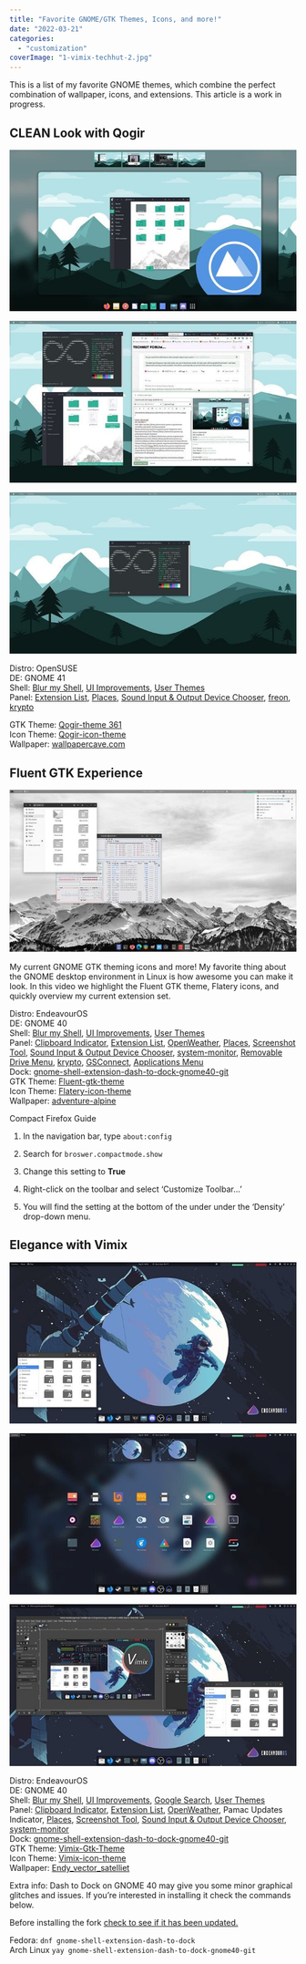 ```yaml
---
title: "Favorite GNOME/GTK Themes, Icons, and more!"
date: "2022-03-21"
categories: 
  - "customization"
coverImage: "1-vimix-techhut-2.jpg"
---
```


This is a list of my favorite GNOME themes, which combine the perfect combination of wallpaper, icons, and extensions. This article is a work in progress.

## CLEAN Look with Qogir

![](images/1-Qogir-techhut-thumbnail-3.jpg)

![](images/2-Qogir-techhut-apps.jpg)

![](images/3-Qogir-techhut-neofetch.jpg)

Distro: OpenSUSE  
DE: GNOME 41  
Shell: [Blur my Shell](https://extensions.gnome.org/extension/3193/blur-my-shell/?ref=techhut.tv), [UI Improvements](https://extensions.gnome.org/extension/4158/gnome-40-ui-improvements/?ref=techhut.tv), [User Themes](https://extensions.gnome.org/extension/19/user-themes/?ref=techhut.tv)  
Panel: [Extension List](https://extensions.gnome.org/extension/3088/extension-list/?ref=techhut.tv), [Places](https://extensions.gnome.org/extension/8/places-status-indicator/?ref=techhut.tv), [Sound Input & Output Device Chooser](https://extensions.gnome.org/extension/906/sound-output-device-chooser/?ref=techhut.tv), [freon](https://extensions.gnome.org/extension/841/freon/?ref=techhut.tv), [krypto](https://extensions.gnome.org/extension/1913/krypto/?ref=techhut.tv)

GTK Theme: [Qogir-theme 361](https://github.com/vinceliuice/Qogir-theme?ref=techhut.tv)  
Icon Theme: [Qogir-icon-theme](https://github.com/vinceliuice/Qogir-icon-theme?ref=techhut.tv)  
Wallpaper: [wallpapercave.com](https://wallpapercave.com/w/wp7160109?ref=techhut.tv)

## Fluent GTK Experience

![](images/1-fluent-techhut.jpg)

My current GNOME GTK theming icons and more! My favorite thing about the GNOME desktop environment in Linux is how awesome you can make it look. In this video we highlight the Fluent GTK theme, Flatery icons, and quickly overview my current extension set.

Distro: EndeavourOS  
DE: GNOME 40  
Shell: [Blur my Shell](https://extensions.gnome.org/extension/3193/blur-my-shell/?ref=techhut.tv), [UI Improvements](https://extensions.gnome.org/extension/4158/gnome-40-ui-improvements/?ref=techhut.tv), [User Themes](https://extensions.gnome.org/extension/19/user-themes/?ref=techhut.tv)  
Panel: [Clipboard Indicator](https://extensions.gnome.org/extension/779/clipboard-indicator/?ref=techhut.tv), [Extension List](https://extensions.gnome.org/extension/3088/extension-list/?ref=techhut.tv), [OpenWeather](https://extensions.gnome.org/extension/750/openweather/?ref=techhut.tv), [Places](https://extensions.gnome.org/extension/8/places-status-indicator/?ref=techhut.tv), [Screenshot Tool](https://extensions.gnome.org/extension/1112/screenshot-tool/?ref=techhut.tv), [Sound Input & Output Device Chooser](https://extensions.gnome.org/extension/906/sound-output-device-chooser/?ref=techhut.tv), [system-monitor](https://extensions.gnome.org/extension/120/system-monitor/?ref=techhut.tv), [Removable Drive Menu](https://extensions.gnome.org/extension/7/removable-drive-menu/?ref=techhut.tv), [krypto](https://extensions.gnome.org/extension/1913/krypto/?ref=techhut.tv), [GSConnect](https://extensions.gnome.org/extension/1319/gsconnect/?ref=techhut.tv), [Applications Menu](https://extensions.gnome.org/extension/6/applications-menu/?ref=techhut.tv)  
Dock: [gnome-shell-extension-dash-to-dock-gnome40-git](https://aur.archlinux.org/packages/gnome-shell-extension-dash-to-dock-gnome40-git/?ref=techhut.tv)  
GTK Theme: [Fluent-gtk-theme](https://github.com/vinceliuice/Fluent-gtk-theme?ref=techhut.tv)  
Icon Theme: [Flatery-icon-theme](https://github.com/cbrnix/Flatery?ref=techhut.tv)  
Wallpaper: [adventure-alpine](https://www.pexels.com/photo/adventure-alpine-background-black-and-white-355770/?ref=techhut.tv)

Compact Firefox Guide

1. In the navigation bar, type `about:config`

3. Search for `broswer.compactmode.show`

5. Change this setting to **True**

7. Right-click on the toolbar and select ‘Customize Toolbar…’

9. You will find the setting at the bottom of the under under the ‘Density’ drop-down menu.

## Elegance with Vimix

![](images/1-vimix-techhut-2-1.jpg)

![](images/2-vimix-techhut-1.jpg)

![](images/3-vimix-techhut.jpg)

Distro: EndeavourOS  
DE: GNOME 40  
Shell: [Blur my Shell](https://extensions.gnome.org/extension/3193/blur-my-shell/?ref=techhut.tv), [UI Improvements](https://extensions.gnome.org/extension/4158/gnome-40-ui-improvements/?ref=techhut.tv), [Google Search](https://extensions.gnome.org/extension/4132/google-search-provider/?ref=techhut.tv), [User Themes](https://extensions.gnome.org/extension/19/user-themes/?ref=techhut.tv)  
Panel: [Clipboard Indicator](https://extensions.gnome.org/extension/779/clipboard-indicator/?ref=techhut.tv), [Extension List](https://extensions.gnome.org/extension/3088/extension-list/?ref=techhut.tv), [OpenWeather](https://extensions.gnome.org/extension/750/openweather/?ref=techhut.tv), Pamac Updates Indicator, [Places](https://extensions.gnome.org/extension/8/places-status-indicator/?ref=techhut.tv), [Screenshot Tool](https://extensions.gnome.org/extension/1112/screenshot-tool/?ref=techhut.tv), [Sound Input & Output Device Chooser](https://extensions.gnome.org/extension/906/sound-output-device-chooser/?ref=techhut.tv), [system-monitor](https://extensions.gnome.org/extension/120/system-monitor/?ref=techhut.tv)  
Dock: [gnome-shell-extension-dash-to-dock-gnome40-git](https://aur.archlinux.org/packages/gnome-shell-extension-dash-to-dock-gnome40-git/?ref=techhut.tv)  
GTK Theme: [Vimix-Gtk-Theme](https://vinceliuice.github.io/theme-vimix?ref=techhut.tv)  
Icon Theme: [Vimix-icon-theme](https://www.opendesktop.org/p/1273372?ref=techhut.tv)  
Wallpaper: [Endy\_vector\_satelliet](https://github.com/EndeavourOS-Community-Editions/Community-wallpapers/blob/main/eos_wallpapers_community/Endy_vector_satelliet.png?ref=techhut.tv)

Extra info: Dash to Dock on GNOME 40 may give you some minor graphical glitches and issues. If you’re interested in installing it check the commands below.

Before installing the fork [check to see if it has been updated.](https://extensions.gnome.org/extension/307/dash-to-dock/?ref=techhut.tv)

Fedora: `dnf gnome-shell-extension-dash-to-dock`  
Arch Linux `yay gnome-shell-extension-dash-to-dock-gnome40-git`
